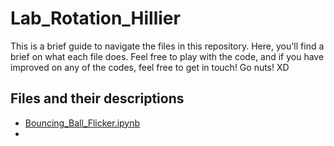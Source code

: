 # Lab_Rotation_Hillier
This is a brief guide to navigate the files in this repository.
Here, you'll find a brief on what each file does. 
Feel free to play with the code, and if you have improved on any of the codes, feel free to get in touch!
Go nuts! XD

## Files and their descriptions
* [Bouncing_Ball_Flicker.ipynb](https://github.com/TheGeekyWarren/Lab_Rotation_Hillier/blob/main/Bounncing_Ball_Flicker.ipynb)
* 

